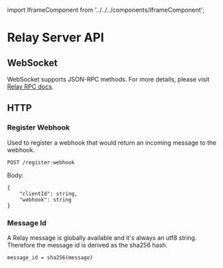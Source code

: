 import IframeComponent from '../../../components/IframeComponent';

# Relay Server API

## WebSocket

WebSocket supports JSON-RPC methods. For more details, please visit [Relay RPC docs](./relay-server-rpc.md).

## HTTP

### Register Webhook

Used to register a webhook that would return an incoming message to the webhook.

`POST /register-webhook`

Body:

```jsonc
{
    "clientId": string,
    "webhook": string
}
```



### Message Id

A Relay message is globally available and it's always an utf8 string. Therefore the message id is derived as the sha256 hash.

```sh
message_id = sha256(message)
```

<IframeComponent />
